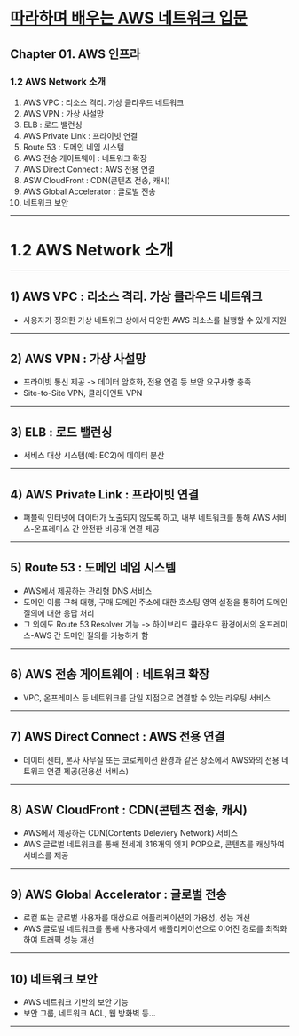 # <a href = "../README.md" target="_blank">따라하며 배우는 AWS 네트워크 입문</a>
## Chapter 01. AWS 인프라
### 1.2 AWS Network 소개
1) AWS VPC : 리소스 격리. 가상 클라우드 네트워크
2) AWS VPN : 가상 사설망
3) ELB : 로드 밸런싱
4) AWS Private Link : 프라이빗 연결
5) Route 53 : 도메인 네임 시스템
6) AWS 전송 게이트웨이 : 네트워크 확장
7) AWS Direct Connect : AWS 전용 연결
8) ASW CloudFront : CDN(콘텐츠 전송, 캐시)
9) AWS Global Accelerator : 글로벌 전송
10) 네트워크 보안

---

# 1.2 AWS Network 소개

---

## 1) AWS VPC : 리소스 격리. 가상 클라우드 네트워크
- 사용자가 정의한 가상 네트워크 상에서 다양한 AWS 리소스를 실행할 수 있게 지원

---

## 2) AWS VPN : 가상 사설망
- 프라이빗 통신 제공 -> 데이터 암호화, 전용 연결 등 보안 요구사항 충족
- Site-to-Site VPN, 클라이언트 VPN

---

## 3) ELB : 로드 밸런싱
- 서비스 대상 시스템(예: EC2)에 데이터 분산

---

## 4) AWS Private Link : 프라이빗 연결
- 퍼블릭 인터넷에 데이터가 노출되지 않도록 하고, 내부 네트워크를 통해 AWS 서비스-온프레미스 간 안전한 비공개 연결 제공

---

## 5) Route 53 : 도메인 네임 시스템
- AWS에서 제공하는 관리형 DNS 서비스
- 도메인 이름 구해 대행, 구매 도메인 주소에 대한 호스팅 영역 설정을 통하여 도메인 질의에 대한 응답 처리
- 그 외에도 Route 53 Resolver 기능 -> 하이브리드 클라우드 환경에서의 온프레미스-AWS 간 도메인 질의를 가능하게 함

---

## 6) AWS 전송 게이트웨이 : 네트워크 확장
- VPC, 온프레미스 등 네트워크를 단일 지점으로 연결할 수 있는 라우팅 서비스

---

## 7) AWS Direct Connect : AWS 전용 연결
- 데이터 센터, 본사 사무실 또는 코로케이션 환경과 같은 장소에서 AWS와의 전용 네트워크 연결 제공(전용선 서비스)

---

## 8) ASW CloudFront : CDN(콘텐츠 전송, 캐시)
- AWS에서 제공하는 CDN(Contents Deleviery Network) 서비스
- AWS 글로벌 네트워크를 통해 전세계 316개의 엣지 POP으로, 콘텐츠를 캐싱하여 서비스를 제공

---

## 9) AWS Global Accelerator : 글로벌 전송
- 로컬 또는 글로벌 사용자를 대상으로 애플리케이션의 가용성, 성능 개선
- AWS 글로벌 네트워크를 통해 사용자에서 애플리케이션으로 이어진 경로를 최적화하여 트래픽 성능 개선

---

## 10) 네트워크 보안
- AWS 네트워크 기반의 보안 기능
- 보안 그룹, 네트워크 ACL, 웹 방화벽 등...

---
